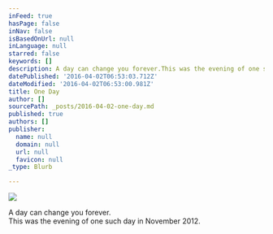 ```yaml
---
inFeed: true
hasPage: false
inNav: false
isBasedOnUrl: null
inLanguage: null
starred: false
keywords: []
description: A day can change you forever.This was the evening of one such day in November 2012.
datePublished: '2016-04-02T06:53:03.712Z'
dateModified: '2016-04-02T06:53:00.981Z'
title: One Day
author: []
sourcePath: _posts/2016-04-02-one-day.md
published: true
authors: []
publisher:
  name: null
  domain: null
  url: null
  favicon: null
_type: Blurb

---
```

![](https://the-grid-user-content.s3-us-west-2.amazonaws.com/8a35a8d6-8fae-4e23-993f-1d8bfeed1318.jpg)

A day can change you forever.  
This was the evening of one such day in November 2012\.